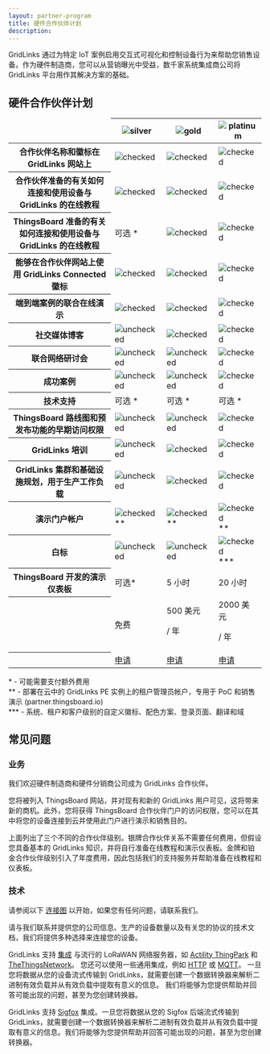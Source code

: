 ```yaml
---
layout: partner-program
title: 硬件合作伙伴计划
description:
---
```


<div id="background">
<div class="main"></div>
</div>

<div id="partner-intro">
    <p>
        GridLinks 通过为特定 IoT 案例启用交互式可视化和控制设备行为来帮助您销售设备。作为硬件制造商，您可以从营销曝光中受益，数千家系统集成商公司将 GridLinks 平台用作其解决方案的基础。
    </p>
</div>


<section id="partners-matrix">
	<main>
    <div id="backg-partners-matrix">
    <div class="silver"><div class="coln"><div class="head"></div></div></div>
    <div class="gold"><div class="coln"><div class="head"></div></div></div>
    <div class="platinum"><div class="coln"><div class="head"></div></div></div>
    </div>
	<h2>硬件合作伙伴计划</h2>
	<table>
            <thead>
                <tr>
                    <td></td>
                    <th><img src="/images/partners/silver-partner.svg" alt="silver"></th>
                    <th><img src="/images/partners/gold-partner.svg" alt="gold"></th>
                    <th><img src="/images/partners/platinum-partner.svg" alt="platinum"></th>
                </tr>
            </thead>
            <tbody>
                <tr>
                    <th>合作伙伴名称和徽标在 GridLinks 网站上</th>
                    <td><img src="/images/pe/checked.svg" alt="checked"></td>
                    <td><img src="/images/pe/checked.svg" alt="checked"></td>
                    <td><img src="/images/pe/checked.svg" alt="checked"></td>
                </tr>
                <tr>
                    <th>合作伙伴准备的有关如何连接和使用设备与 GridLinks 的在线教程</th>
                    <td><img src="/images/pe/checked.svg" alt="checked"></td>
                    <td><img src="/images/pe/checked.svg" alt="checked"></td>
                    <td><img src="/images/pe/checked.svg" alt="checked"></td>
                </tr>
                <tr>
                    <th>ThingsBoard 准备的有关如何连接和使用设备与 GridLinks 的在线教程</th>
                    <td>可选 *</td>
                    <td><img src="/images/pe/checked.svg" alt="checked"></td>
                    <td><img src="/images/pe/checked.svg" alt="checked"></td>
                </tr>
                <tr>
                    <th>能够在合作伙伴网站上使用 GridLinks Connected 徽标</th>
                    <td><img src="/images/pe/checked.svg" alt="checked"></td>
                    <td><img src="/images/pe/checked.svg" alt="checked"></td>
                    <td><img src="/images/pe/checked.svg" alt="checked"></td>
                </tr>
                <tr>
                    <th>端到端案例的联合在线演示</th>
                    <td><img src="/images/pe/checked.svg" alt="checked"></td>
                    <td><img src="/images/pe/checked.svg" alt="checked"></td>
                    <td><img src="/images/pe/checked.svg" alt="checked"></td>
                </tr>
                <tr>
                    <th>社交媒体博客</th>
                    <td><img src="/images/pe/unchecked.svg" alt="unchecked"></td>
                    <td><img src="/images/pe/checked.svg" alt="checked"></td>
                    <td><img src="/images/pe/checked.svg" alt="checked"></td>
                </tr>
                <tr>
                    <th>联合网络研讨会</th>
                    <td><img src="/images/pe/unchecked.svg" alt="unchecked"></td>
                    <td><img src="/images/pe/unchecked.svg" alt="unchecked"></td>
                    <td><img src="/images/pe/checked.svg" alt="checked"></td>
                </tr>
                <tr>
                    <th>成功案例</th>
                    <td><img src="/images/pe/unchecked.svg" alt="unchecked"></td>
                    <td><img src="/images/pe/unchecked.svg" alt="unchecked"></td>
                    <td><img src="/images/pe/checked.svg" alt="checked"></td>
                </tr>
                <tr>
                    <th>技术支持</th>
                    <td>可选 *</td>
                    <td>可选 *</td>
                    <td>可选 *</td>
                </tr>
                <tr>
                    <th>ThingsBoard 路线图和预发布功能的早期访问权限</th>
                    <td><img src="/images/pe/unchecked.svg" alt="unchecked"></td>
                    <td><img src="/images/pe/checked.svg" alt="unchecked"></td>
                    <td><img src="/images/pe/checked.svg" alt="checked"></td>
                </tr>      
                <tr>
                    <th>GridLinks 培训</th>
                    <td><img src="/images/pe/unchecked.svg" alt="unchecked"></td>
                    <td><img src="/images/pe/checked.svg" alt="checked"></td>
                    <td><img src="/images/pe/checked.svg" alt="checked"></td>
                </tr>    
                <tr>
                    <th>GridLinks 集群和基础设施规划，用于生产工作负载</th>
                    <td><img src="/images/pe/unchecked.svg" alt="unchecked"></td>
                    <td><img src="/images/pe/checked.svg" alt="checked"></td>
                    <td><img src="/images/pe/checked.svg" alt="checked"></td>
                </tr>
                <tr>
                    <th>演示门户帐户</th>
                    <td><img src="/images/pe/checked.svg" alt="checked">**</td>
                    <td><img src="/images/pe/checked.svg" alt="checked">**</td>
                    <td><img src="/images/pe/checked.svg" alt="checked">**</td>
                </tr>
                <tr>
                    <th>白标</th>
                    <td><img src="/images/pe/unchecked.svg" alt="unchecked"></td>
                    <td><img src="/images/pe/unchecked.svg" alt="unchecked"></td>
                    <td><img src="/images/pe/checked.svg" alt="checked">***</td>
                </tr>
                <tr>
                    <th>ThingsBoard 开发的演示仪表板</th>
                    <td>可选*</td>
                    <td>5 小时</td>
                    <td>20 小时</td>
                </tr>
                <tr class="table-price">
                    <th> </th>
                    <td>免费</td>
                    <td>500 美元 <p class="period">/ 年</p></td>
                    <td>2000 美元 <p class="period">/ 年</p></td>
                </tr>
                <tr>
                    <th> </th>
                    <td><a href="/partners/hardware/apply/?program=silver" class="button">申请</a></td>
                    <td><a href="/partners/hardware/apply/?program=gold" class="button">申请</a></td>
                    <td><a href="/partners/hardware/apply/?program=platinum" class="button">申请</a></td>
                </tr>
            </tbody>
    </table>
        <p class="table-description">
            * - 可能需要支付额外费用
            <br>** - 部署在云中的 GridLinks PE 实例上的租户管理员帐户，专用于 PoC 和销售演示 (partner.thingsboard.io)
            <br>*** - 系统、租户和客户级别的自定义徽标、配色方案、登录页面、翻译和域
        </p>
	</main>
</section>


<div class="container faq-content">
    <h2 id="faq" class="text-center">常见问题</h2>
    <div class="pi-accordion">
        <h3>业务</h3>
        <div class="item" data-tag="h4" data-title="谁有资格成为硬件合作伙伴？">
            <div class="container">
                <p>
                    我们欢迎硬件制造商和硬件分销商公司成为 GridLinks 合作伙伴。
                </p>
            </div>
        </div>
        <div class="item" data-tag="h4" data-title="我为什么要成为硬件合作伙伴？">
            <div class="container">
                <p>
                  您将被列入 ThingsBoard 网站，并对现有和新的 GridLinks 用户可见，这将带来新的商机。此外，您将获得 ThingsBoard 合作伙伴门户的访问权限，您可以在其中将您的设备连接到云并使用此门户进行演示和销售目的。
                </p>
            </div>
        </div>
        <div class="item" data-tag="h4" data-title="成为硬件合作伙伴是否需要费用？">
            <div class="container">
                <p>
                    上面列出了三个不同的合作伙伴级别。银牌合作伙伴关系不需要任何费用，但假设您具备基本的 GridLinks 知识，并将自行准备在线教程和演示仪表板。金牌和铂金合作伙伴级别引入了年度费用，因此包括我们的支持服务并帮助准备在线教程和仪表板。
                </p>
            </div>
        </div>
        <h3>技术</h3>
        <div class="item" data-tag="h4" data-title="如何启用免费试用？">
            <div class="container">
                <p>
                    请参阅以下 <a href="/docs/getting-started-guides/connectivity/" target="blank">连接图</a> 以开始，如果您有任何问题，请联系我们。
                </p>
            </div>
        </div>
        <div class="item" data-tag="h4" data-title="如果我的设备使用基于 TCP 或 UDP 的自定义协议而不是 HTTP 或 MQTT，该怎么办？">
            <div class="container">
                <p>
                    请与我们联系并提供您的公司信息、生产的设备数量以及有关您的协议的技术文档，我们将提供多种选择来连接您的设备。
                </p>
            </div>
        </div>
        <div class="item" data-tag="h4" data-title="如何连接我的 LoRaWAN 设备？">
            <div class="container">
                <p>
                    GridLinks 支持 <a href="/docs/user-guide/integrations/" target="blank">集成</a> 与流行的 LoRaWAN 网络服务器，如 <a href="/docs/user-guide/integrations/thingpark/" target="blank">Actility ThingPark</a> 和 <a href="/docs/user-guide/integrations/ttn/" target="blank">TheThingsNetwork</a>。
                    您还可以使用一些通用集成，例如 <a href="/docs/user-guide/integrations/http/" target="blank">HTTP</a> 或 <a href="/docs/user-guide/integrations/mqtt/" target="blank">MQTT</a>。
                    一旦您将数据从您的设备流式传输到 GridLinks，就需要创建一个数据转换器来解析二进制有效负载并从有效负载中提取有意义的信息。
                    我们将能够为您提供帮助并回答可能出现的问题，甚至为您创建转换器。
                </p>
            </div>
        </div>
        <div class="item" data-tag="h4" data-title="如何连接我的 Sigfox 设备？">
            <div class="container">
                <p>
                    GridLinks 支持 <a href="/docs/user-guide/integrations/sigfox/" target="blank">Sigfox</a> 集成。一旦您将数据从您的 Sigfox 后端流式传输到 GridLinks，就需要创建一个数据转换器来解析二进制有效负载并从有效负载中提取有意义的信息。我们将能够为您提供帮助并回答可能出现的问题，甚至为您创建转换器。
                </p>
            </div>
        </div>
    </div>
</div>